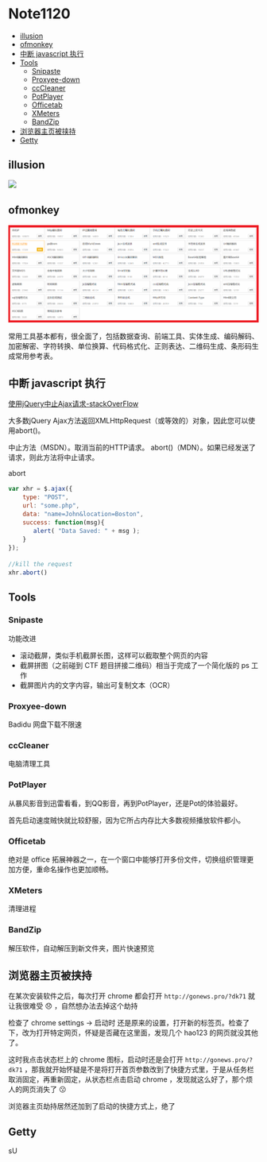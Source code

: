 # Note1120

<!-- MarkdownTOC -->

- [illusion](#illusion)
- [ofmonkey](#ofmonkey)
- [中断 javascript 执行](#中断-javascript-执行)
- [Tools](#tools)
    - [Snipaste](#snipaste)
    - [Proxyee-down](#proxyee-down)
    - [ccCleaner](#cccleaner)
    - [PotPlayer](#potplayer)
    - [Officetab](#officetab)
    - [XMeters](#xmeters)
    - [BandZip](#bandzip)
- [浏览器主页被挟持](#浏览器主页被挟持)
- [Getty](#getty)

<!-- /MarkdownTOC -->

## illusion

![](./image/illusion.gif)


## ofmonkey

[![](./image/ofmonkey.png)](http://www.ofmonkey.com/)

常用工具基本都有，很全面了，包括数据查询、前端工具、实体生成、编码解码、加密解密、字符转换、单位换算、代码格式化、正则表达、二维码生成、条形码生成常用参考表。

## 中断 javascript 执行

[使用jQuery中止Ajax请求-stackOverFlow](https://stackoverflow.com/questions/446594/abort-ajax-requests-using-jquery)

大多数jQuery Ajax方法返回XMLHttpRequest（或等效的）对象，因此您可以使用abort()。

中止方法（MSDN）。取消当前的HTTP请求。
abort()（MDN）。如果已经发送了请求，则此方法将中止请求。

abort

```js
var xhr = $.ajax({
    type: "POST",
    url: "some.php",
    data: "name=John&location=Boston",
    success: function(msg){
       alert( "Data Saved: " + msg );
    }
});

//kill the request
xhr.abort()
```

## Tools

### Snipaste

功能改进

- 滚动截屏，类似手机截屏长图，这样可以截取整个网页的内容
- 截屏拼图（之前碰到 CTF 题目拼接二维码）相当于完成了一个简化版的 ps 工作
- 截屏图片内的文字内容，输出可复制文本（OCR）

### Proxyee-down

Badidu 网盘下载不限速

### ccCleaner

电脑清理工具

### PotPlayer

从暴风影音到迅雷看看，到QQ影音，再到PotPlayer，还是Pot的体验最好。

首先启动速度贼快就比较舒服，因为它所占内存比大多数视频播放软件都小。

### Officetab

绝对是 office 拓展神器之一，在一个窗口中能够打开多份文件，切换组织管理更加方便，重命名操作也更加顺畅。

### XMeters

清理进程

### BandZip

解压软件，自动解压到新文件夹，图片快速预览

## 浏览器主页被挟持

在某次安装软件之后，每次打开 chrome 都会打开 `http://gonews.pro/?dk71` 就让我很难受 :disappointed: ，自然想办法去掉这个劫持

检查了 chrome settings -> 启动时 还是原来的设置，打开新的标签页。检查了下，改为打开特定网页，怀疑是否藏在这里面，发现几个 hao123 的网页就没其他了。

这时我点击状态栏上的 chrome 图标，启动时还是会打开 `http://gonews.pro/?dk71` ，那我就开始怀疑是不是将打开首页参数改到了快捷方式里，于是从任务栏取消固定，再重新固定，从状态栏点击启动 chrome ，发现就这么好了，那个烦人的网页消失了 :kissing:

浏览器主页劫持居然还加到了启动的快捷方式上，绝了

## Getty

sU


